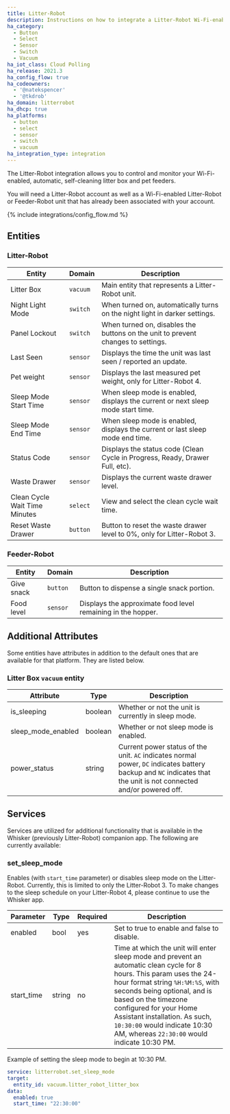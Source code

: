 ```yaml
---
title: Litter-Robot
description: Instructions on how to integrate a Litter-Robot Wi-Fi-enabled, automatic, self-cleaning litter box to Home Assistant.
ha_category:
  - Button
  - Select
  - Sensor
  - Switch
  - Vacuum
ha_iot_class: Cloud Polling
ha_release: 2021.3
ha_config_flow: true
ha_codeowners:
  - '@natekspencer'
  - '@tkdrob'
ha_domain: litterrobot
ha_dhcp: true
ha_platforms:
  - button
  - select
  - sensor
  - switch
  - vacuum
ha_integration_type: integration
---
```


The Litter-Robot integration allows you to control and monitor your Wi-Fi-enabled, automatic, self-cleaning litter box and pet feeders.

You will need a Litter-Robot account as well as a Wi-Fi-enabled Litter-Robot or Feeder-Robot unit that has already been associated with your account.

{% include integrations/config_flow.md %}

## Entities

### Litter-Robot

| Entity                        | Domain   | Description                                                                      |
| ----------------------------- | -------- | -------------------------------------------------------------------------------- |
| Litter Box                    | `vacuum` | Main entity that represents a Litter-Robot unit.                                 |
| Night Light Mode              | `switch` | When turned on, automatically turns on the night light in darker settings.       |
| Panel Lockout                 | `switch` | When turned on, disables the buttons on the unit to prevent changes to settings. |
| Last Seen                     | `sensor` | Displays the time the unit was last seen / reported an update.                   |
| Pet weight                    | `sensor` | Displays the last measured pet weight, only for Litter-Robot 4.                  |
| Sleep Mode Start Time         | `sensor` | When sleep mode is enabled, displays the current or next sleep mode start time.  |
| Sleep Mode End Time           | `sensor` | When sleep mode is enabled, displays the current or last sleep mode end time.    |
| Status Code                   | `sensor` | Displays the status code (Clean Cycle in Progress, Ready, Drawer Full, etc).     |
| Waste Drawer                  | `sensor` | Displays the current waste drawer level.                                         |
| Clean Cycle Wait Time Minutes | `select` | View and select the clean cycle wait time.                                       |
| Reset Waste Drawer            | `button` | Button to reset the waste drawer level to 0%, only for Litter-Robot 3.           |

### Feeder-Robot

| Entity     | Domain   | Description                                                  |
| ---------- | -------- | ------------------------------------------------------------ |
| Give snack | `button` | Button to dispense a single snack portion.                   |
| Food level | `sensor` | Displays the approximate food level remaining in the hopper. |

## Additional Attributes

Some entities have attributes in addition to the default ones that are available for that platform. They are listed below.

### Litter Box `vacuum` entity

| Attribute          | Type    | Description                                                                                                                                                        |
| ------------------ | ------- | ------------------------------------------------------------------------------------------------------------------------------------------------------------------ |
| is_sleeping        | boolean | Whether or not the unit is currently in sleep mode.                                                                                                                |
| sleep_mode_enabled | boolean | Whether or not sleep mode is enabled.                                                                                                                              |
| power_status       | string  | Current power status of the unit. `AC` indicates normal power, `DC` indicates battery backup and `NC` indicates that the unit is not connected and/or powered off. |

## Services

Services are utilized for additional functionality that is available in the Whisker (previously Litter-Robot) companion app. The following are currently available:

### set_sleep_mode

Enables (with `start_time` parameter) or disables sleep mode on the Litter-Robot. Currently, this is limited to only the Litter-Robot 3. To make changes to the sleep schedule on your Litter-Robot 4, please continue to use the Whisker app.

| Parameter  | Type   | Required | Description                                                                                                                                                                                                                                                                                                                                              |
| ---------- | ------ | -------- | -------------------------------------------------------------------------------------------------------------------------------------------------------------------------------------------------------------------------------------------------------------------------------------------------------------------------------------------------------- |
| enabled    | bool   | yes      | Set to true to enable and false to disable.                                                                                                                                                                                                                                                                                                              |
| start_time | string | no       | Time at which the unit will enter sleep mode and prevent an automatic clean cycle for 8 hours. This param uses the 24-hour format string `%H:%M:%S`, with seconds being optional, and is based on the timezone configured for your Home Assistant installation. As such, `10:30:00` would indicate 10:30 AM, whereas `22:30:00` would indicate 10:30 PM. |

Example of setting the sleep mode to begin at 10:30 PM.

```yaml
service: litterrobot.set_sleep_mode
target:
  entity_id: vacuum.litter_robot_litter_box
data:
  enabled: true
  start_time: "22:30:00"

```
